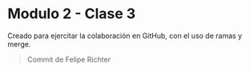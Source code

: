 # Modulo 2 - Clase 3

Creado para ejercitar la colaboración en GitHub, con el uso de ramas y merge.

> Commit de Felipe Richter